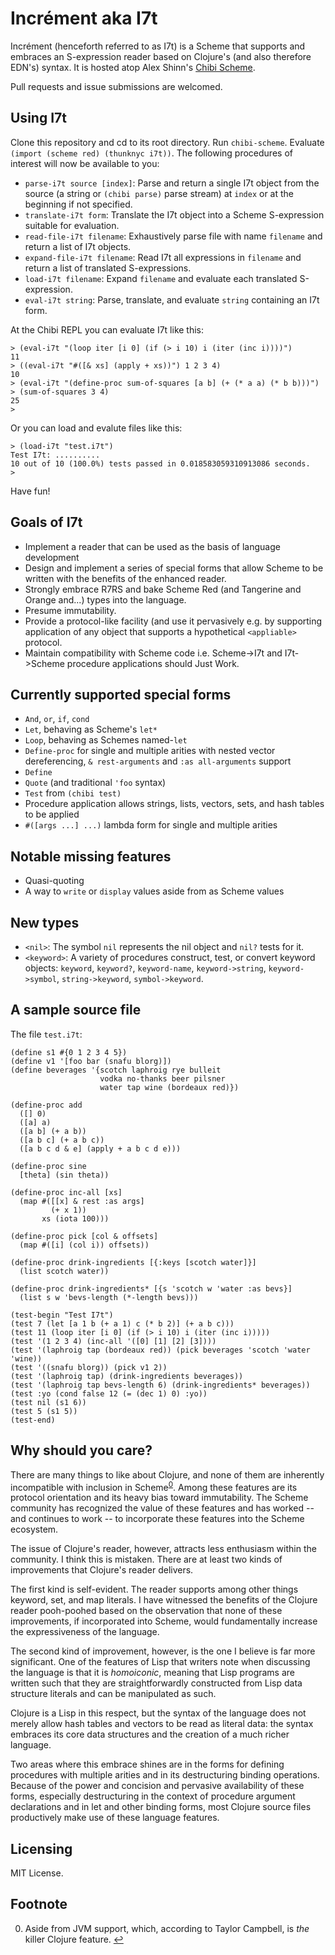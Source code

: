 # Incrément aka I7t

Incrément (henceforth referred to as I7t) is a Scheme that supports
and embraces an S-expression reader based on Clojure's (and also
therefore EDN's) syntax. It is hosted atop Alex Shinn's [Chibi
Scheme](https://github.com/ashinn/chibi-scheme).

Pull requests and issue submissions are welcomed.

## Using I7t

Clone this repository and cd to its root directory. Run
`chibi-scheme`. Evaluate `(import (scheme red) (thunknyc i7t))`. The
following procedures of interest will now be available to you:

* `parse-i7t source [index]`: Parse and return a single I7t object
  from the source (a string or `(chibi parse)` parse stream) at
  `index` or at the beginning if not specified.
* `translate-i7t form`: Translate the I7t object into a Scheme
  S-expression suitable for evaluation.
* `read-file-i7t filename`: Exhaustively parse file with name
  `filename` and return a list of I7t objects.
* `expand-file-i7t filename`: Read I7t all expressions in `filename`
  and return a list of translated S-expressions.
* `load-i7t filename`: Expand `filename` and evaluate each translated
  S-expression.
* `eval-i7t string`: Parse, translate, and evaluate `string`
  containing an I7t form.

At the Chibi REPL you can evaluate I7t like this:

```
> (eval-i7t "(loop iter [i 0] (if (> i 10) i (iter (inc i))))")
11
> ((eval-i7t "#([& xs] (apply + xs))") 1 2 3 4)
10
> (eval-i7t "(define-proc sum-of-squares [a b] (+ (* a a) (* b b)))")
> (sum-of-squares 3 4)
25
>
```

Or you can load and evalute files like this:

```
> (load-i7t "test.i7t")
Test I7t: ..........
10 out of 10 (100.0%) tests passed in 0.018583059310913086 seconds.
>
```

Have fun!

## Goals of I7t

* Implement a reader that can be used as the basis of language development
* Design and implement a series of special forms that allow Scheme to be
  written with the benefits of the enhanced reader.
* Strongly embrace R7RS and bake Scheme Red (and Tangerine and Orange and...)
  types into the language.
* Presume immutability.
* Provide a protocol-like facility (and use it pervasively e.g. by
  supporting application of any object that supports a hypothetical
  `<appliable>` protocol.
* Maintain compatibility with Scheme code i.e. Scheme->I7t and I7t->Scheme
  procedure applications should Just Work.

## Currently supported special forms

* `And`, `or`, `if`, `cond`
* `Let`, behaving as Scheme's `let*`
* `Loop`, behaving as Schemes named-`let`
* `Define-proc` for single and multiple arities with nested vector
  dereferencing, `& rest-arguments` and `:as all-arguments` support
* `Define`
* `Quote` (and traditional `'foo` syntax)
* `Test` from `(chibi test)`
* Procedure application allows strings, lists, vectors, sets, and hash
  tables to be applied
* `#([args ...] ...)` lambda form for single and multiple arities

## Notable missing features

* Quasi-quoting
* A way to `write` or `display` values aside from as Scheme values

## New types

* `<nil>`: The symbol `nil` represents the nil object and `nil?` tests
  for it.
* `<keyword>`: A variety of procedures construct, test, or convert
  keyword objects: `keyword`, `keyword?`, `keyword-name`,
  `keyword->string`, `keyword->symbol`, `string->keyword`,
  `symbol->keyword`.

## A sample source file

The file `test.i7t`:

```
(define s1 #{0 1 2 3 4 5})
(define v1 '[foo bar (snafu blorg)])
(define beverages '{scotch laphroig rye bulleit
                    vodka no-thanks beer pilsner
                    water tap wine (bordeaux red)})

(define-proc add
  ([] 0)
  ([a] a)
  ([a b] (+ a b))
  ([a b c] (+ a b c))
  ([a b c d & e] (apply + a b c d e)))

(define-proc sine
  [theta] (sin theta))

(define-proc inc-all [xs]
  (map #([[x] & rest :as args]
         (+ x 1))
       xs (iota 100)))

(define-proc pick [col & offsets]
  (map #([i] (col i)) offsets))

(define-proc drink-ingredients [{:keys [scotch water]}]
  (list scotch water))

(define-proc drink-ingredients* [{s 'scotch w 'water :as bevs}]
  (list s w 'bevs-length (*-length bevs)))

(test-begin "Test I7t")
(test 7 (let [a 1 b (+ a 1) c (* b 2)] (+ a b c)))
(test 11 (loop iter [i 0] (if (> i 10) i (iter (inc i)))))
(test '(1 2 3 4) (inc-all '([0] [1] [2] [3])))
(test '(laphroig tap (bordeaux red)) (pick beverages 'scotch 'water 'wine))
(test '((snafu blorg)) (pick v1 2))
(test '(laphroig tap) (drink-ingredients beverages))
(test '(laphroig tap bevs-length 6) (drink-ingredients* beverages))
(test :yo (cond false 12 (= (dec 1) 0) :yo))
(test nil (s1 6))
(test 5 (s1 5))
(test-end)
```

## Why should you care?

There are many things to like about Clojure, and none of them are
inherently incompatible with inclusion in Scheme<sup
id="a0">[0](#f0)</sup>. Among these features are its protocol
orientation and its heavy bias toward immutability. The Scheme
community has recognized the value of these features and has worked --
and continues to work -- to incorporate these features into the Scheme
ecosystem.

The issue of Clojure's reader, however, attracts less enthusiasm
within the community. I think this is mistaken. There are at least two
kinds of improvements that Clojure's reader delivers.

The first kind is self-evident. The reader supports among other things
keyword, set, and map literals. I have witnessed the benefits of the
Clojure reader pooh-poohed based on the observation that none of these
improvements, if incorporated into Scheme, would fundamentally
increase the expressiveness of the language.

The second kind of improvement, however, is the one I believe is far
more significant. One of the features of Lisp that writers note when
discussing the language is that it is _homoiconic_, meaning that Lisp
programs are written such that they are straightforwardly constructed
from Lisp data structure literals and can be manipulated as such.

Clojure is a Lisp in this respect, but the syntax of the language does
not merely allow hash tables and vectors to be read as literal data:
the syntax embraces its core data structures and the creation of a much
richer language.

Two areas where this embrace shines are in the forms for defining
procedures with multiple arities and in its destructuring binding
operations. Because of the power and concision and pervasive
availability of these forms, especially destructuring in the context
of procedure argument declarations and in let and other binding forms,
most Clojure source files productively make use of these language
features.

## Licensing

MIT License.

## Footnote

0. <a name="f0">Aside from JVM support, which, according to Taylor
Campbell, is _the_ killer Clojure feature.</a> [↩](#a0)
